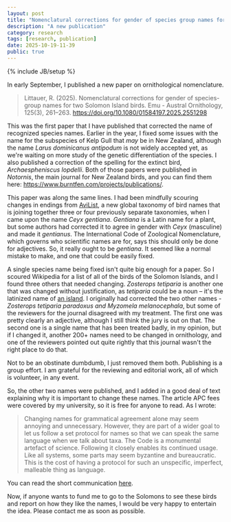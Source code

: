 ```yaml
---
layout: post
title: "Nomenclatural corrections for gender of species group names for two Solomon Island birds"
description: "A new publication"
category: research
tags: [research, publication]
date: 2025-10-19-11-39
public: true
---
```

{% include JB/setup %}

In early September, I published a new paper on ornithological nomenclature. 

> Littauer, R. (2025). Nomenclatural corrections for gender of species-group names for two Solomon Island birds. Emu - Austral Ornithology, 125(3), 261–263. https://doi.org/10.1080/01584197.2025.2551298

This was the first paper that I have published that corrected the name of recognized species names. Earlier in the year, I fixed some issues with the name for the subspecies of Kelp Gull that _may_ be in New Zealand, although the name _Larus dominicanus antipodum_ is not widely accepted yet, as we're waiting on more study of the genetic differentiation of the species. I also published a correction of the spelling for the extinct bird, _Archaespheniscus lopdelli_. Both of those papers were published in _Notornis_, the main journal for New Zealand birds, and you can find them here: https://www.burntfen.com/projects/publications/. 

This paper was along the same lines. I had been mindfully scouring changes in endings from [AviList](www.avilist.org/), a new global taxonomy of bird names that is joining together three or four previously separate taxonomies, when I came upon the name *Ceyx gentiana*. *Gentiana* is a Latin name for a plant, but some authors had corrected it to agree in gender with *Ceyx* (masculine) and made it *gentianus*. The International Code of Zoological Nomenclature, which governs who scientific names are for, says this should only be done for adjectives. So, it really ought to be *gentiana*. It seemed like a normal mistake to make, and one that could be easily fixed.

A single species name being fixed isn't quite big enough for a paper. So I scoured Wikipedia for a list of all of the birds of the Solomon Islands, and I found three others that needed changing. *Zosterops tetiparia* is another one that was changed without justification, as *tetiparia* could be a noun – it's the latinized name of [an island](https://en.wikipedia.org/wiki/Tetepare_Island). I originally had corrected the two other names - *Zosterops tetiparia paradoxus and Myzomela melanocephala*, but some of the reviewers for the journal disagreed with my treatment. The first one was pretty clearly an adjective, although I still think the jury is out on that. The second one is a single name that has been treated badly, in my opinion, but if I changed it, another 200+ names need to be changed in ornithology, and one of the reviewers pointed out quite rightly that this journal wasn't the right place to do that.

Not to be an obstinate dumbdumb, I just removed them both. Publishing is a group effort. I am grateful for the reviewing and editorial work, all of which is volunteer, in any event. 

So, the other two names were published, and I added in a good deal of text explaining why it is important to change these names. The article APC fees were covered by my university, so it is free for anyone to read. As I wrote: 

> Changing names for grammatical agreement alone may seem annoying and unnecessary. However, they are part of a wider goal to let us follow a set protocol for names so that we can speak the same language when we talk about taxa. The Code is a monumental artefact of science. Following it closely enables its continued usage. Like all systems, some parts may seem byzantine and bureaucratic. This is the cost of having a protocol for such an unspecific, imperfect, malleable thing as language.

You can read the short communication [here](https://doi.org/10.1080/01584197.2025.2551298).

Now, if anyone wants to fund me to go to the Solomons to see these birds and report on how they like the names, I would be very happy to entertain the idea. Please contact me as soon as possible. 